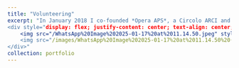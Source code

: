 ```yaml
---
title: "Volunteering"
excerpt: "In January 2018 I co-founded *Opera APS*, a Circolo ARCI and cultural center that uses dance and art therapy to support individuals facing psychological challenges. Through creative expression, we provide a space for people to engage with the arts as a means of therapy and personal growth. The same year, I joined *Libera. Associazioni, Nomi e Numeri contro le Mafie* as a volunteer. Libera is a nationally recognised association working on raising awareness about Mafia infiltrations and the threats posed by organized crime in Italy. I also volunteered and took part in projects to restore Mafia-confiscated properties in the South of Italy.
<div style="display: flex; justify-content: center; text-align: center; gap: 20px;">
    <img src="/WhatsApp%20Image%202025-01-17%20at%2011.14.50.jpeg" style="width: 48%;"/>
    <img src="/images/WhatsApp%20Image%202025-01-17%20at%2011.14.50%20(1).jpeg" style="width: 48%;"/>
</div>"
collection: portfolio
---
```

